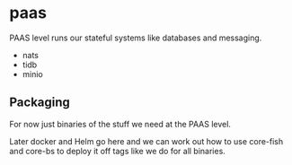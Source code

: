 # paas

PAAS level runs our stateful systems like databases and messaging.
- nats
- tidb
- minio

## Packaging

For now just binaries of the stuff we need at the PAAS level.

Later docker and Helm go here and we can work out how to use core-fish and core-bs to deploy it off tags like we do for all binaries.


